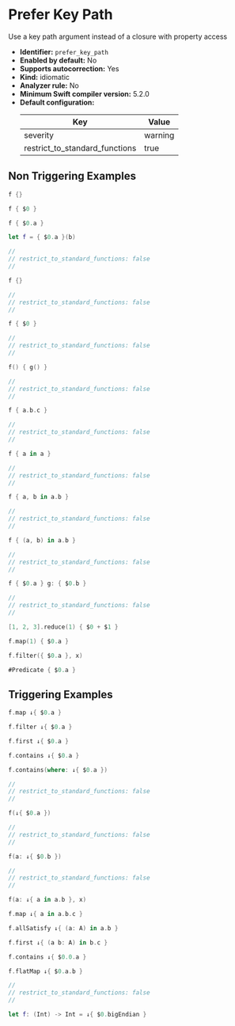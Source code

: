# Prefer Key Path

Use a key path argument instead of a closure with property access

* **Identifier:** `prefer_key_path`
* **Enabled by default:** No
* **Supports autocorrection:** Yes
* **Kind:** idiomatic
* **Analyzer rule:** No
* **Minimum Swift compiler version:** 5.2.0
* **Default configuration:**
  <table>
  <thead>
  <tr><th>Key</th><th>Value</th></tr>
  </thead>
  <tbody>
  <tr>
  <td>
  severity
  </td>
  <td>
  warning
  </td>
  </tr>
  <tr>
  <td>
  restrict_to_standard_functions
  </td>
  <td>
  true
  </td>
  </tr>
  </tbody>
  </table>

## Non Triggering Examples

```swift
f {}
```

```swift
f { $0 }
```

```swift
f { $0.a }
```

```swift
let f = { $0.a }(b)
```

```swift
//
// restrict_to_standard_functions: false
//

f {}

```

```swift
//
// restrict_to_standard_functions: false
//

f { $0 }

```

```swift
//
// restrict_to_standard_functions: false
//

f() { g() }

```

```swift
//
// restrict_to_standard_functions: false
//

f { a.b.c }

```

```swift
//
// restrict_to_standard_functions: false
//

f { a in a }

```

```swift
//
// restrict_to_standard_functions: false
//

f { a, b in a.b }

```

```swift
//
// restrict_to_standard_functions: false
//

f { (a, b) in a.b }

```

```swift
//
// restrict_to_standard_functions: false
//

f { $0.a } g: { $0.b }

```

```swift
//
// restrict_to_standard_functions: false
//

[1, 2, 3].reduce(1) { $0 + $1 }

```

```swift
f.map(1) { $0.a }
```

```swift
f.filter({ $0.a }, x)
```

```swift
#Predicate { $0.a }
```

## Triggering Examples

```swift
f.map ↓{ $0.a }
```

```swift
f.filter ↓{ $0.a }
```

```swift
f.first ↓{ $0.a }
```

```swift
f.contains ↓{ $0.a }
```

```swift
f.contains(where: ↓{ $0.a })
```

```swift
//
// restrict_to_standard_functions: false
//

f(↓{ $0.a })

```

```swift
//
// restrict_to_standard_functions: false
//

f(a: ↓{ $0.b })

```

```swift
//
// restrict_to_standard_functions: false
//

f(a: ↓{ a in a.b }, x)

```

```swift
f.map ↓{ a in a.b.c }
```

```swift
f.allSatisfy ↓{ (a: A) in a.b }
```

```swift
f.first ↓{ (a b: A) in b.c }
```

```swift
f.contains ↓{ $0.0.a }
```

```swift
f.flatMap ↓{ $0.a.b }
```

```swift
//
// restrict_to_standard_functions: false
//

let f: (Int) -> Int = ↓{ $0.bigEndian }

```